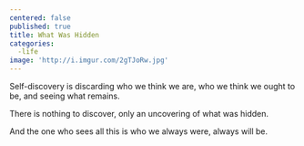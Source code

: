 ```yaml
---
centered: false
published: true
title: What Was Hidden
categories:
  -life
image: 'http://i.imgur.com/2gTJoRw.jpg'
---
```

Self-discovery
is discarding who we think we are,
who we think we ought to be,
and seeing what remains.

There is nothing to discover,
only an uncovering
of what was hidden.

And the one who sees all this
is who we always were,
always will be.
